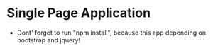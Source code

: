 # Single Page Application
- Dont' forget to run "npm install", because this app depending on bootstrap and jquery!
